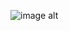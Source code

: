 ![image alt](https://github.com/mohanraj-star1/Mohanraj-/blob/ff722a91ddf97e4bce3ede2180a460bdb6095ee7/IMG_20250209_172823.jpg) 
